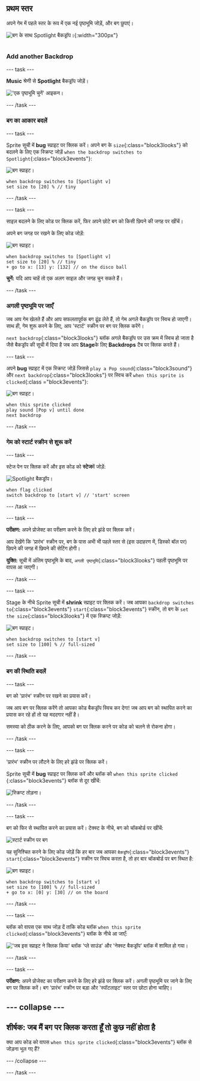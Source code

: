 ## प्रथम स्तर

<div style="display: flex; flex-wrap: wrap">
<div style="flex-basis: 200px; flex-grow: 1; margin-right: 15px;">
अपने गेम में पहले स्तर के रूप में एक नई पृष्ठभूमि जोड़ें, और बग छुपाएं।
</div>
<div>

![बग के साथ Spotlight बैकड्रॉप।](images/first-level.png){:width="300px"}

</div>
</div>

### Add another Backdrop

--- task ---

**Music** श्रेणी से **Spotlight** बैकड्रॉप जोड़ें।

!['एक पृष्ठभूमि चुनें' आइकन।](images/backdrop-button.png)

--- /task ---

### बग का आकार बदलें

--- task ---

Sprite सूची में **bug** स्प्राइट पर क्लिक करें। अपने बग के `size`{:class="block3looks"} को बदलने के लिए एक स्क्रिप्ट जोड़ें `when the backdrop switches to Spotlight`{:class="block3events"}:

![बग स्प्राइट।](images/bug-sprite.png)

```blocks3
when backdrop switches to [Spotlight v]
set size to [20] % // tiny
```

--- /task ---

--- task ---

साइज़ बदलने के लिए कोड पर क्लिक करें, फिर अपने छोटे बग को किसी छिपने की जगह पर खींचें।

अपने बग जगह पर रखने के लिए कोड जोड़ें:

![बग स्प्राइट।](images/bug-sprite.png)

```blocks3
when backdrop switches to [Spotlight v]
set size to [20] % // tiny
+ go to x: [13] y: [132] // on the disco ball
```

**चुनें:** यदि आप चाहें तो एक अलग साइज़ और जगह चुन सकते हैं।

--- /task ---

### अगली पृष्ठभूमि पर जाएँ

जब आप गेम खेलते हैं और आप सफलतापूर्वक बग ढूंढ लेते हैं, तो गेम अगले बैकड्रॉप पर स्विच हो जाएगी। साथ ही, गेम शुरू करने के लिए, आप 'स्टार्ट' स्क्रीन पर बग पर क्लिक करेंगे।

`next backdrop`{:class="block3looks"} ब्लॉक अगले बैकड्रॉप पर उस क्रम में स्विच हो जाता है जैसे बैकड्रॉप की सूची में दिया है जब आप **Stage**के लिए **Backdrops** टैब पर क्लिक करते हैं।

--- task ---

अपने **bug** स्प्राइट में एक स्क्रिप्ट जोड़ें जिससे `play a Pop sound`{:class="block3sound"} और `next backdrop`{:class="block3looks"} पर स्विच करें `when this sprite is clicked`{:class ="block3events"}:

![बग स्प्राइट।](images/bug-sprite.png)

```blocks3
when this sprite clicked
play sound [Pop v] until done
next backdrop
```

--- /task ---

### गेम को स्टार्ट स्क्रीन से शुरू करें

--- task ---

स्टेज पेन पर क्लिक करें और इस कोड को **स्टेज**में जोड़ें:

![Spotlight बैकड्रॉप।](images/stage-image.png)

```blocks3
when flag clicked
switch backdrop to [start v] // 'start' screen
```

--- /task ---

--- task ---

**परीक्षण:** अपने प्रोजेक्ट का परीक्षण करने के लिए हरे झंडे पर क्लिक करें।

आप देखेंगे कि 'प्रारंभ' स्क्रीन पर, बग के पास अभी भी पहले स्तर से (इस उदाहरण में, डिस्को बॉल पर) छिपने की जगह में छिपने की सेटिंग होगी।

**युक्ति:** सूची में अंतिम पृष्ठभूमि के बाद, `अगली पृष्ठभूमि`{:class="block3looks"} पहली पृष्ठभूमि पर वापस आ जाएगी।

--- /task ---

--- task ---

Stage के नीचे Sprite सूची में **shrink** स्प्राइट पर क्लिक करें। जब आपका `backdrop switches to`{:class="block3events"} `start`{:class="block3events"} स्क्रीन, तो बग के `set the size`{:class="block3looks"} में एक स्क्रिप्ट जोड़ें:

![बग स्प्राइट।](images/bug-sprite.png)

```blocks3
when backdrop switches to [start v]
set size to [100] % // full-sized
```

--- /task ---

### बग की स्थिति बदलें

--- task ---

बग को 'प्रारंभ' स्क्रीन पर रखने का प्रयास करें।

जब आप बग पर क्लिक करेंगे तो आपका कोड बैकड्रॉप स्विच कर देगा! जब आप बग को स्थापित करने का प्रयास कर रहे हों तो यह मददगार नहीं है।

समस्या को ठीक करने के लिए, आपको बग पर क्लिक करने पर कोड को चलने से रोकना होगा।

--- /task ---

--- task ---

'प्रारंभ' स्क्रीन पर लौटने के लिए हरे झंडे पर क्लिक करें।

Sprite सूची में **bug** स्प्राइट पर क्लिक करें और ब्लॉक को `when this sprite clicked `{:class="block3events"} ब्लॉक से दूर खींचें:

![स्क्रिप्ट तोड़ना।](images/breaking-script.png)

--- /task ---

--- task ---

बग को फिर से स्थापित करने का प्रयास करें। टेक्स्ट के नीचे, बग को चॉकबोर्ड पर खींचें:

![स्टार्ट स्क्रीन पर बग](images/bug-chalkboard.png)

यह सुनिश्चित करने के लिए कोड जोड़ें कि हर बार जब आपका `बैकड्रॉप`{:class="block3events"} `start`{:class="block3events"} स्क्रीन पर स्विच करता है, तो हर बार चॉकबोर्ड पर बग स्थित है:

![बग स्प्राइट।](images/bug-sprite.png)

```blocks3
when backdrop switches to [start v]
set size to [100] % // full-sized
+ go to x: [0] y: [30] // on the board
```

--- /task ---

--- task ---

ब्लॉक को वापस एक साथ जोड़ दें ताकि कोड ब्लॉक `when this sprite clicked`{:class="block3events"} ब्लॉक के नीचे आ जाएँ:

!['जब इस स्प्राइट ने क्लिक किया' ब्लॉक 'प्ले साउंड' और 'नेक्स्ट बैकड्रॉप' ब्लॉक में शामिल हो गया।](images/fixed-script.png)

--- /task ---

--- task ---

**परीक्षण:** अपने प्रोजेक्ट का परीक्षण करने के लिए हरे झंडे पर क्लिक करें। अगली पृष्ठभूमि पर जाने के लिए बग पर क्लिक करें। बग 'प्रारंभ' स्क्रीन पर बड़ा और 'स्पॉटलाइट' स्तर पर छोटा होना चाहिए।

--- collapse ---
---
शीर्षक: जब मैं बग पर क्लिक करता हूँ तो कुछ नहीं होता है
---

क्या आप कोड को वापस `when this sprite clicked`{:class="block3events"} ब्लॉक से जोड़ना भूल गए हैं?

--- /collapse ---

--- /task ---